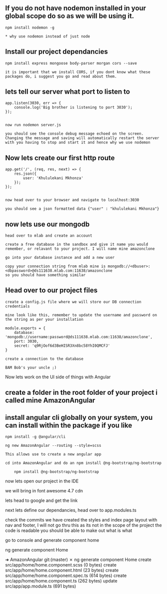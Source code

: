 ## If you do not have nodemon installed in your global scope do so as we will be using it.

    npm install nodemon -g

    * why use nodemon instead of just node

## Install our project dependancies

    npm install express mongoose body-parser morgan cors --save

    it is important that we install CORS, if you dont know what these packages do, i suggest you go and read about them.


## lets tell our server what port to listen to

	app.listen(3030, err => {
		console.log('Big brother is listening to port 3030');
	});


	now run nodemon server.js

	you should see the console debug message echoed on the screen. Changing the message and saving will automatically restart the server with you having to stop and start it and hence why we use nodemon


## Now lets create our first http route

	app.get('/', (req, res, next) => {
        res.json({
            user: 'Khululekani Mkhonza'
        });
    });


	now head over to your browser and navigate to localhost:3030

	you should see a json formatted data {"user" : "khululekani Mkhonza"}


## now lets use our mongodb

	head over to mlab and create an account

	create a free database in the sandbox and give it name you would remember, or relavant to your project. I will name mine amazonclone

	go into your database instance and add a new user

	copy your connection string from mlab mine is mongodb://<dbuser>:<dbpassword>@ds111638.mlab.com:11638/amazonclone
	so you should have something similar

## Head over to our project files

	create a config.js file where we will store our DB connection credentials

	mine look like this, remember to update the username and password on the string as per your installation

	module.exports = {
        database: 'mongodb://username:password@ds111638.mlab.com:11638/amazonclone',
        port: 3030,
        secret: 'q9RjOof6d3BeHISR3Xn8bc58YhI0QMCFJ'
    }

	create a connection to the database

	BAM Bob's your uncle ;)


Now lets work on the UI side of things with Angular

## create a folder in the root folder of your project i called mine AmazonAngular

## install angular cli globally on your system, you can install within the package if you like

	npm install -g @angular/cli

	ng new AmazonAngular --routing --style=scss

	This allows use to create a new angular app

	cd into AmazonAngular and do an npm install @ng-bootstrap/ng-bootstrap

		npm install @ng-bootstrap/ng-bootstrap

   now lets open our project in the IDE

   we will bring in font awesome 4.7 cdn

   lets head to google and get the link

next lets define our dependancies, head over to app.modules.ts

check the commits we have created the styles and index page layout with nav and footer, I will not go thru this as its not in the scope of the project the code is readable you should be able to make out what is what

go to console and generate component home

ng generate component Home

➜  AmazonAngular git:(master) ✗ ng generate component Home
  create src/app/home/home.component.scss (0 bytes)
  create src/app/home/home.component.html (23 bytes)
  create src/app/home/home.component.spec.ts (614 bytes)
  create src/app/home/home.component.ts (262 bytes)
  update src/app/app.module.ts (691 bytes)








